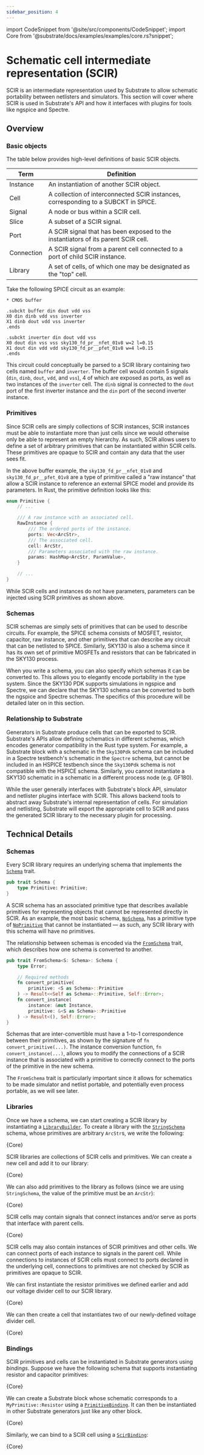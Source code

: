 ```yaml
---
sidebar_position: 4
---
```


import CodeSnippet from '@site/src/components/CodeSnippet';
import Core from '@substrate/docs/examples/examples/core.rs?snippet';

# Schematic cell intermediate representation (SCIR)

SCIR is an intermediate representation used by Substrate to allow schematic portability between netlisters and simulators.
This section will cover where SCIR is used in Substrate's API and how it interfaces with plugins for tools like ngspice and Spectre.

## Overview

### Basic objects

The table below provides high-level definitions of basic SCIR objects.

| Term | Definition |
| --- | --- |
| Instance | An instantiation of another SCIR object. |
| Cell | A collection of interconnected SCIR instances, corresponding to a SUBCKT in SPICE. |
| Signal | A node or bus within a SCIR cell. |
| Slice | A subset of a SCIR signal. |
| Port | A SCIR signal that has been exposed to the instantiators of its parent SCIR cell. |
| Connection | A SCIR signal from a parent cell connected to a port of child SCIR instance. |
| Library | A set of cells, of which one may be designated as the "top" cell. |

Take the following SPICE circuit as an example:

```spice
* CMOS buffer

.subckt buffer din dout vdd vss
X0 din dinb vdd vss inverter
X1 dinb dout vdd vss inverter
.ends

.subckt inverter din dout vdd vss
X0 dout din vss vss sky130_fd_pr__nfet_01v8 w=2 l=0.15
X1 dout din vdd vdd sky130_fd_pr__pfet_01v8 w=4 l=0.15
.ends
```

This circuit could conceptually be parsed to a SCIR library containing two cells named `buffer` and `inverter`. The buffer cell would contain 5 signals (`din`, `dinb`, `dout`, `vdd`, and `vss`), 4 of which are exposed as ports, as well as two instances of the `inverter` cell. The `dinb` signal is connected to the `dout` port of the first inverter instance and the `din` port of the second inverter instance.

### Primitives

Since SCIR cells are simply collections of SCIR instances, SCIR instances must be able to instantiate more than just cells since we would otherwise only be able to represent an empty hierarchy. As such, SCIR allows users to define a set of arbitrary primitives that can be instantiated within SCIR cells. These primitives are opaque to SCIR and contain any data that the user sees fit.

In the above buffer example, the `sky130_fd_pr__nfet_01v8` and `sky130_fd_pr__pfet_01v8` are a type of primitive called a "raw instance" that allow a SCIR instance to reference an external SPICE model and provide its parameters. In Rust, the primitive definition looks like this:

```rust
enum Primitive {
    // ...

    /// A raw instance with an associated cell.
    RawInstance {
        /// The ordered ports of the instance.
        ports: Vec<ArcStr>,
        /// The associated cell.
        cell: ArcStr,
        /// Parameters associated with the raw instance.
        params: HashMap<ArcStr, ParamValue>,
    }

    // ...
}
```

While SCIR cells and instances do not have parameters, parameters can be injected using SCIR primitives as shown above.

### Schemas

SCIR schemas are simply sets of primitives that can be used to describe circuits. For example, the 
SPICE schema consists of MOSFET, resistor, capacitor, raw instance, and other primitives that can 
describe any circuit that can be netlisted to SPICE. Similarly, SKY130 is also a schema since it 
has its own set of primitive MOSFETs and resistors that can be fabricated in the SKY130 process.

When you write a schema, you can also specify which schemas it can be converted to. This allows you to elegantly 
encode portability in the type system. Since the SKY130 PDK supports simulations in ngspice and Spectre, we 
can declare that the SKY130 schema can be converted to both the ngspice and Spectre schemas. 
The specifics of this procedure will be detailed later on in this section.

### Relationship to Substrate

Generators in Substrate produce cells that can be exported to SCIR. Substrate's APIs allow defining 
schematics in different schemas, which encodes generator compatibility in the Rust type system. For example, 
a Substrate block with a schematic in the `Sky130Pdk` schema can be included in a Spectre testbench's schematic in the `Spectre` schema, but cannot be included in an HSPICE testbench since the `Sky130Pdk` schema is not compatible with the HSPICE schema. Similarly, you cannot instantiate a SKY130 schematic in a schematic in a different process node (e.g. GF180).

While the user generally interfaces with Substrate's block API, simulator and netlister plugins interface with SCIR.
This allows backend tools to abstract away Substrate's internal representation of cells.
For simulation and netlisting, Substrate will export the appropriate cell to SCIR and pass the generated SCIR 
library to the necessary plugin for processing.

## Technical Details

### Schemas

Every SCIR library requires an underlying schema that implements the [`Schema`](https://api.substratelabs.io/scir/schema/trait.Schema.html) trait.

```rust
pub trait Schema {
    type Primitive: Primitive;
}
```

A SCIR schema has an associated primitive type that describes available primitives for representing objects that cannot be represented directly in SCIR. As an example, the most basic schema, [`NoSchema`](https://api.substratelabs.io/scir/schema/struct.NoSchema.html), has a primitive type of [`NoPrimitive`](https://api.substratelabs.io/scir/schema/struct.NoPrimitive.html) that cannot be instantiated — as such, any SCIR library with this schema will have no primitives.

The relationship between schemas is encoded via the [`FromSchema`](https://api.substratelabs.io/scir/schema/trait.FromSchema.html) trait, which describes how one schema is converted to another.

```rs
pub trait FromSchema<S: Schema>: Schema {
    type Error;

    // Required methods
    fn convert_primitive(
        primitive: <S as Schema>::Primitive
    ) -> Result<<Self as Schema>::Primitive, Self::Error>;
    fn convert_instance(
        instance: &mut Instance,
        primitive: &<S as Schema>::Primitive
    ) -> Result<(), Self::Error>;
}
```

Schemas that are inter-convertible must have a 1-to-1 correspondence between their primitives, as shown by the 
signature of `fn convert_primitive(...)`. The instance conversion function, `fn convert_instance(...)`, 
allows you to modify the connections of a SCIR instance that is associated with a primitive to correctly
connect to the ports of the primitive in the new schema.

The `FromSchema` trait is particularly important since it allows for schematics to be made simulator and netlist portable, and potentially even process portable, as we will see later.

### Libraries

Once we have a schema, we can start creating a SCIR library by instantiating a [`LibraryBuilder`](https://api.substratelabs.io/scir/struct.LibraryBuilder.html). To create a library with the [`StringSchema`](https://api.substratelabs.io/scir/schema/struct.StringSchema.html) schema, whose primitives are arbitrary `ArcStr`s, we write the following:

<CodeSnippet language="rust" snippet="scir-library-builder">{Core}</CodeSnippet>

SCIR libraries are collections of SCIR cells and primitives. We can create a new cell and add it to our library:

<CodeSnippet language="rust" snippet="scir-library-cell">{Core}</CodeSnippet>

We can also add primitives to the library as follows (since we are using `StringSchema`, the value of the primitive must be an `ArcStr`):

<CodeSnippet language="rust" snippet="scir-library-primitive">{Core}</CodeSnippet>

SCIR cells may contain signals that connect instances and/or serve as ports that interface with parent cells.

<CodeSnippet language="rust" snippet="scir-library-signals">{Core}</CodeSnippet>

SCIR cells may also contain instances of SCIR primitives and other cells. We can connect ports of each instance to signals in the parent cell. While connections to instances of SCIR cells must connect to ports declared in the underlying cell, connections to primitives are not checked by SCIR as primitives are opaque to SCIR.

We can first instantiate the resistor primitives we defined earlier and add our voltage divider cell to our SCIR library.

<CodeSnippet language="rust" snippet="scir-library-primitive-instances">{Core}</CodeSnippet>

We can then create a cell that instantiates two of our newly-defined voltage divider cell.

<CodeSnippet language="rust" snippet="scir-library-instances">{Core}</CodeSnippet>

### Bindings

SCIR primitives and cells can be instantiated in Substrate generators using *bindings*. Suppose we have the following schema that supports instantiating resistor and capacitor primitives:

<CodeSnippet language="rust" snippet="scir-schema">{Core}</CodeSnippet>

We can create a Substrate block whose schematic corresponds to a `MyPrimitive::Resistor` using a [`PrimitiveBinding`](https://api.substratelabs.io/substrate/schematic/struct.PrimitiveBinding.html). It can then be instantiated in other Substrate generators just like any other block.

<CodeSnippet language="rust" snippet="scir-primitive-binding">{Core}</CodeSnippet>

Similarly, we can bind to a SCIR cell using a [`ScirBinding`](https://api.substratelabs.io/substrate/schematic/struct.ScirBinding.html):

<CodeSnippet language="rust" snippet="scir-scir-binding">{Core}</CodeSnippet>
